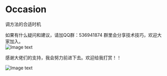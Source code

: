 # Occasion
调方法的合适时机

如果有什么疑问和建议，请加QQ群：536941874
群里会分享技术技巧，欢迎大家加入。       
![Image text](https://github.com/syxxjujing/Occasion/blob/master/app/pictures/%E7%BE%A4qrcode.png)




感谢大佬们的支持，我会努力前进下去。欢迎给我打赏！！

![Image text](https://github.com/syxxjujing/Occasion/blob/master/app/pictures/dashang.png)
